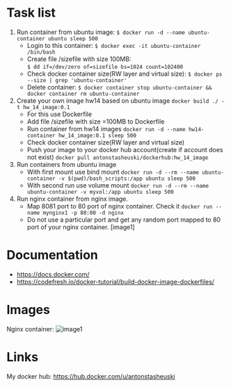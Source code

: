 # Task list

1. Run container from ubuntu image: 
    ```$ docker run -d --name ubuntu-container ubuntu sleep 500```
    * Login to this container: 
    ```$ docker exec -it ubuntu-container /bin/bash```
    * Create file /sizefile with size 100MB:  
    ```$ dd if=/dev/zero of=sizefile bs=1024 count=102400```
    * Check docker container size(RW layer and virtual size): 
    ```$ docker ps --size | grep 'ubuntu-container'```
    * Delete container: 
    ```$ docker container stop ubuntu-container && docker container rm ubuntu-container```
2. Create your own image hw14 based on ubuntu image
    ```docker build ./ -t hw_14_image:0.1```
    * For this use Dockerfile
    * Add file /sizefile with size =100MB to Dockerfile
    * Run container from hw14 images
    ```docker run -d --name hw14-container hw_14_image:0.1 sleep 500```
    * Check docker container size(RW layer and virtual size)
    * Push your image to your docker hub account(create if account does not exist)
    ```docker pull antonstasheuski/dockerhub:hw_14_image```
3. Run containers from ubuntu image
    * With first mount use bind mount
    ```docker run -d --rm --name ubuntu-container -v $(pwd)/bash_scripts:/app ubuntu sleep 500```
    * With second run use volume mount
    ```docker run -d --rm --name ubuntu-container -v myvol:/app ubuntu sleep 500```
4. Run nginx container from nginx image.
    * Map 8081 port to 80 port of nginx container. Check it
    ```docker run --name mynginx1 -p 80:80 -d nginx```
    * Do not use a particular port and get any random port mapped to 80 port of your nginx container. [image1]


# Documentation

* https://docs.docker.com/
* https://codefresh.io/docker-tutorial/build-docker-image-dockerfiles/

# Images

Nginx container: ![image1](https://i.ibb.co/tQD7mmW/Screenshot-2021-03-16-at-23-09-33.png)

# Links

My docker hub: https://hub.docker.com/u/antonstasheuski
